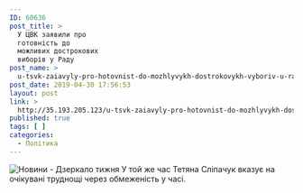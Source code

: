 ```yaml
---
ID: 60636
post_title: >
  У ЦВК заявили про
  готовність до
  можливих дострокових
  виборів у Раду
post_name: >
  u-tsvk-zaiavyly-pro-hotovnist-do-mozhlyvykh-dostrokovykh-vyboriv-u-radu
post_date: 2019-04-30 17:56:53
layout: post
link: >
  http://35.193.205.123/u-tsvk-zaiavyly-pro-hotovnist-do-mozhlyvykh-dostrokovykh-vyboriv-u-radu/
published: true
tags: [ ]
categories:
  - Політика
---
```

 <img src="https://image.zn.ua/media/images/645x426/Mar2019/225578.jpg" alt="Новини - Дзеркало тижня"/> У той же час Тетяна Сліпачук вказує на очікувані труднощі через обмеженість у часі. 